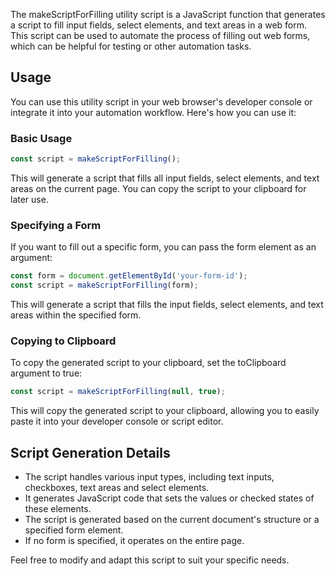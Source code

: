 The makeScriptForFilling utility script is a JavaScript function that generates a script to fill input fields, select elements, and text areas in a web form. This script can be used to automate the process of filling out web forms, which can be helpful for testing or other automation tasks.

## Usage

You can use this utility script in your web browser's developer console or integrate it into your automation workflow. Here's how you can use it:

### Basic Usage

```js
const script = makeScriptForFilling();
```

This will generate a script that fills all input fields, select elements, and text areas on the current page. You can copy the script to your clipboard for later use.

### Specifying a Form

If you want to fill out a specific form, you can pass the form element as an argument:

```js
const form = document.getElementById('your-form-id');
const script = makeScriptForFilling(form);
```

This will generate a script that fills the input fields, select elements, and text areas within the specified form.

### Copying to Clipboard

To copy the generated script to your clipboard, set the toClipboard argument to true:

```js
const script = makeScriptForFilling(null, true);
```

This will copy the generated script to your clipboard, allowing you to easily paste it into your developer console or script editor.

## Script Generation Details

- The script handles various input types, including text inputs, checkboxes, text areas and select elements.
- It generates JavaScript code that sets the values or checked states of these elements.
- The script is generated based on the current document's structure or a specified form element.
- If no form is specified, it operates on the entire page.

Feel free to modify and adapt this script to suit your specific needs.
